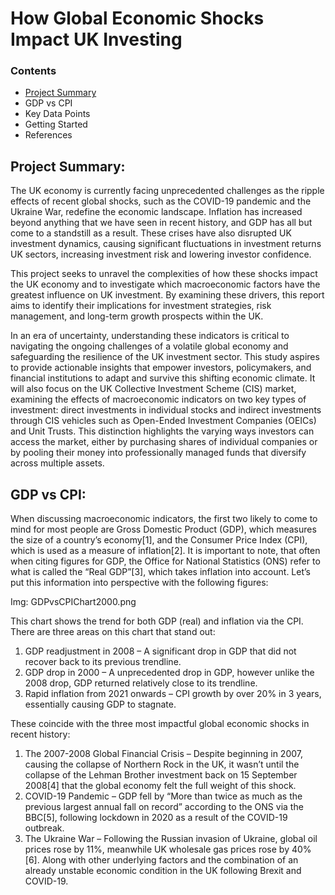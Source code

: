# How Global Economic Shocks Impact UK Investing

### Contents
- [Project Summary](#project-summary-)
- GDP vs CPI
- Key Data Points
- Getting Started
- References

## Project Summary:

The UK economy is currently facing unprecedented challenges as the ripple effects of recent global shocks, such as the COVID-19 pandemic and the Ukraine War, redefine the economic landscape. Inflation has increased beyond anything that we have seen in recent history, and GDP has all but come to a standstill as a result. These crises have also disrupted UK investment dynamics, causing significant fluctuations in investment returns UK sectors, increasing investment risk and lowering investor confidence.

This project seeks to unravel the complexities of how these shocks impact the UK economy and to investigate which macroeconomic factors have the greatest influence on UK investment. By examining these drivers, this report aims to identify their implications for investment strategies, risk management, and long-term growth prospects within the UK.

In an era of uncertainty, understanding these indicators is critical to navigating the ongoing challenges of a volatile global economy and safeguarding the resilience of the UK investment sector. This study aspires to provide actionable insights that empower investors, policymakers, and financial institutions to adapt and survive this shifting economic climate. It will also focus on the UK Collective Investment Scheme (CIS) market, examining the effects of macroeconomic indicators on two key types of investment: direct investments in individual stocks and indirect investments through CIS vehicles such as Open-Ended Investment Companies (OEICs) and Unit Trusts. This distinction highlights the varying ways investors can access the market, either by purchasing shares of individual companies or by pooling their money into professionally managed funds that diversify across multiple assets.

## GDP vs CPI:

When discussing macroeconomic indicators, the first two likely to come to mind for most people are Gross Domestic Product (GDP), which measures the size of a country’s economy[1], and the Consumer Price Index (CPI), which is used as a measure of inflation[2]. It is important to note, that often when citing figures for GDP, the Office for National Statistics (ONS) refer to what is called the “Real GDP”[3], which takes inflation into account. Let’s put this information into perspective with the following figures:

Img: GDPvsCPIChart2000.png

This chart shows the trend for both GDP (real) and inflation via the CPI. There are three areas on this chart that stand out:
1.	GDP readjustment in 2008 – A significant drop in GDP that did not recover back to its previous trendline.
2.	GDP drop in 2000 – A unprecedented drop in GDP, however unlike the 2008 drop, GDP returned relatively close to its trendline.
3.	Rapid inflation from 2021 onwards – CPI growth by over 20% in 3 years, essentially causing GDP to stagnate.

These coincide with the three most impactful global economic shocks in recent history:
1.	The 2007-2008 Global Financial Crisis – Despite beginning in 2007, causing the collapse of Northern Rock in the UK, it wasn’t until the collapse of the Lehman Brother investment back on 15 September 2008[4] that the global economy felt the full weight of this shock. 
2.	COVID-19 Pandemic – GDP fell by “More than twice as much as the previous largest annual fall on record” according to the ONS via the BBC[5], following lockdown in 2020 as a result of the COVID-19 outbreak.
3.	The Ukraine War – Following the Russian invasion of Ukraine, global oil prices rose by 11%, meanwhile UK wholesale gas prices rose by 40%[6]. Along with other underlying factors and the combination of an already unstable economic condition in the UK following Brexit and COVID-19.
